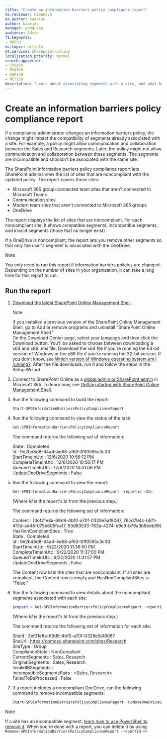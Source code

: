 ```yaml
---
title: "Create an information barriers policy compliance report"
ms.reviewer: nibandyo
ms.author: kaarins
author: kaarins
manager: pamgreen
audience: Admin
f1.keywords:
- NOCSH
ms.topic: article
ms.service: sharepoint-online
localization_priority: Normal
search.appverid:
- SPO160
- BSA160
- GSP150
- MET150
description: "Learn about associating segments with a site, and what happens when segments are associated with a site."
---
```


# Create an information barriers policy compliance report

If a compliance administrator changes an information barriers policy, the change might impact the compatibility of segments already associated with a site. 
For example, a policy might allow communication and collaboration between the Sales and Research segments. Later, the policy might not allow communication and collaboration between these segments. The segments are incompatible and shouldn't be associated with the same site. 

The SharePoint information barriers policy compliance report lets SharePoint admins view the list of sites that are noncompliant with the updated policy. The report covers these sites:

- Microsoft 365 group-connected team sites that aren't connected to Microsoft Teams
- Communication sites
- Modern team sites that aren't connected to Microsoft 365 groups
- OneDrive

The report displays the list of sites that are noncompliant. For each noncompliant site, it shows compatible segments, incompatible segments, and invalid segments (those that no longer exist)

If a OneDrive is noncompliant, the report lets you remove other segments so that only the user's segment is associated with the OneDrive.

> [!NOTE]
> You only need to run this report if information barriers policies are changed. Depending on the number of sites in your organization, it can take a long time for this report to run.

## Run the report

1. [Download the latest SharePoint Online Management Shell](https://go.microsoft.com/fwlink/p/?LinkId=255251).

    > [!NOTE]
    > If you installed a previous version of the SharePoint Online Management Shell, go to Add or remove programs and uninstall "SharePoint Online Management Shell." <br>On the Download Center page, select your language and then click the Download button. You'll be asked to choose between downloading a x64 and x86 .msi file. Download the x64 file if you're running the 64-bit version of Windows or the x86 file if you're running the 32-bit version. If you don't know, see [Which version of Windows operating system am I running?](https://support.microsoft.com/help/13443/windows-which-operating-system). After the file downloads, run it and follow the steps in the Setup Wizard. 

2. Connect to SharePoint Online as a [global admin or SharePoint admin](/sharepoint/sharepoint-admin-role) in Microsoft 365. To learn how, see [Getting started with SharePoint Online Management Shell](/powershell/sharepoint/sharepoint-online/connect-sharepoint-online).
    
3. Run the following command to build the report:

      ```PowerShell
      Start-SPOInformationBarriersPolicyComplianceReport
      ```

4. Run the following command to view the status of the task:

      ```PowerShell
      Get-SPOInformationBarriersPolicyComplianceReport
      ```

    The command returns the following set of information:

    State                  : Completed<br>
    Id                     : 9e2bd8d8-64a4-4e68-af63-81f0565c3c00<br>
    StartTimeInUtc         : 12/6/2020 10:56:12 PM<br>
    CompleteTimeInUtc      : 12/6/2020 10:56:17 PM<br>
    QueuedTimeInUtc        : 12/6/2020 10:51:06 PM<br>
    UpdateOneDriveSegments : False

5. Run the following command to view the report:

      ```PowerShell
      Get-SPOInformationBarriersPolicyComplianceReport -reportid <Id>
      ```

    (Where *Id* is the report's Id from the previous step.)

    The command returns the following set of information:

    Content                : {3ef21e8a-69d9-4bf0-a70f-0328e5a18087, 76cd794c-b5f1-4f3d-ad48-075e805fca17, 93d93533-783a-4274-b9c9-b79a3b9beb99}<br>
    HasNonCompliantSites   : True<br>
    State                  : Completed<br>
    Id                     : 9e2bd8d8-64a4-4e68-af63-81f0565c3c00<br>
    StartTimeInUtc         : 9/22/2020 11:36:50 PM<br>
    CompleteTimeInUtc      : 9/22/2020 11:37:00 PM<br>
    QueuedTimeInUtc        : 9/22/2020 11:31:57 PM<br>
    UpdateOneDriveSegments : False

    The Content row lists the sites that are noncompliant. If all sites are compliant, the Content row is empty and HasNonCompliantSites is "False."

6. Run the following command to view details about the noncompliant segments associated with each site:

      ```PowerShell
      $report = Get-SPOInformationBarriersPolicyComplianceReport -reportid <Id> $report.Content
      ```

    (Where *Id* is the report's Id from the previous step.)

    The command returns the following set of information for each site:

    SiteId                    : 3ef21e8a-69d9-4bf0-a70f-0328e5a18087<br>
    SiteUrl                   : https://contoso.sharepoint.com/sites/Research<br>
    SiteType                  : Group<br>
    ComplianceState           : NonCompliant<br>
    CurrentSegments           : Sales, Research<br>
    OriginalSegments          : Sales, Research<br>
    InvalidIBSegments         : <br>
    IncompatibleSegmentsPairs : <Sales, Research><br>
    FailedToBeProcessed       : False<br>

7. If a report includes a noncompliant OneDrive, run the following command to remove incompatible segments:

      ```PowerShell
      Start-SPOInformationBarriersPolicyComplianceReport -UpdateOneDriveSegments
      ```

> [!NOTE]
> If a site has an incompatible segment, [learn how to use PowerShell to remove it](information-barriers.md#use-powershell-to-associate-segments-with-a-site). When you're done with a report, you can delete it by using `Remove-SPOInformationBarriersPolicyComplianceReport -reportid <>`
